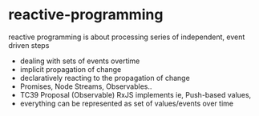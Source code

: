 # reactive-programming
reactive programming is about processing series of independent, event driven steps

- dealing with sets of events overtime
- implicit propagation of change
- declaratively reacting to the propagation of change
- Promises, Node Streams, Observables..
- TC39 Proposal (Observable) RxJS implements ie, Push-based values, 
- everything can be represented as set of values/events over time
